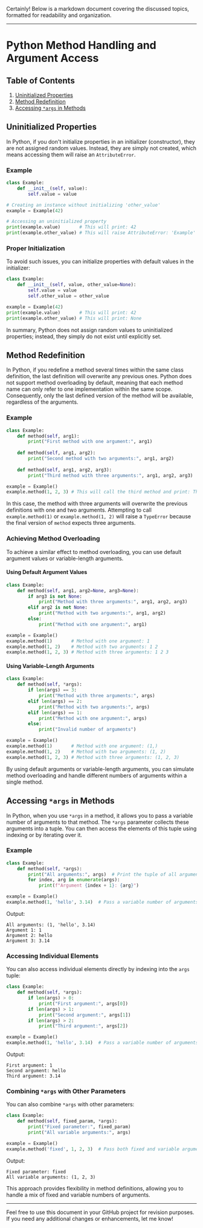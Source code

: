 Certainly! Below is a markdown document covering the discussed topics, formatted for readability and organization.

---

# Python Method Handling and Argument Access

## Table of Contents

1. [Uninitialized Properties](#uninitialized-properties)
2. [Method Redefinition](#method-redefinition)
3. [Accessing `*args` in Methods](#accessing-args-in-methods)

## Uninitialized Properties

In Python, if you don't initialize properties in an initializer (constructor), they are not assigned random values. Instead, they are simply not created, which means accessing them will raise an `AttributeError`.

### Example

```python
class Example:
    def __init__(self, value):
        self.value = value

# Creating an instance without initializing 'other_value'
example = Example(42)

# Accessing an uninitialized property
print(example.value)       # This will print: 42
print(example.other_value) # This will raise AttributeError: 'Example' object has no attribute 'other_value'
```

### Proper Initialization

To avoid such issues, you can initialize properties with default values in the initializer:

```python
class Example:
    def __init__(self, value, other_value=None):
        self.value = value
        self.other_value = other_value

example = Example(42)
print(example.value)       # This will print: 42
print(example.other_value) # This will print: None
```

In summary, Python does not assign random values to uninitialized properties; instead, they simply do not exist until explicitly set.

## Method Redefinition

In Python, if you redefine a method several times within the same class definition, the last definition will overwrite any previous ones. Python does not support method overloading by default, meaning that each method name can only refer to one implementation within the same scope. Consequently, only the last defined version of the method will be available, regardless of the arguments.

### Example

```python
class Example:
    def method(self, arg1):
        print("First method with one argument:", arg1)
    
    def method(self, arg1, arg2):
        print("Second method with two arguments:", arg1, arg2)
    
    def method(self, arg1, arg2, arg3):
        print("Third method with three arguments:", arg1, arg2, arg3)

example = Example()
example.method(1, 2, 3) # This will call the third method and print: Third method with three arguments: 1 2 3
```

In this case, the method with three arguments will overwrite the previous definitions with one and two arguments. Attempting to call `example.method(1)` or `example.method(1, 2)` will raise a `TypeError` because the final version of `method` expects three arguments.

### Achieving Method Overloading

To achieve a similar effect to method overloading, you can use default argument values or variable-length arguments.

#### Using Default Argument Values

```python
class Example:
    def method(self, arg1, arg2=None, arg3=None):
        if arg3 is not None:
            print("Method with three arguments:", arg1, arg2, arg3)
        elif arg2 is not None:
            print("Method with two arguments:", arg1, arg2)
        else:
            print("Method with one argument:", arg1)

example = Example()
example.method(1)       # Method with one argument: 1
example.method(1, 2)    # Method with two arguments: 1 2
example.method(1, 2, 3) # Method with three arguments: 1 2 3
```

#### Using Variable-Length Arguments

```python
class Example:
    def method(self, *args):
        if len(args) == 3:
            print("Method with three arguments:", args)
        elif len(args) == 2:
            print("Method with two arguments:", args)
        elif len(args) == 1:
            print("Method with one argument:", args)
        else:
            print("Invalid number of arguments")

example = Example()
example.method(1)       # Method with one argument: (1,)
example.method(1, 2)    # Method with two arguments: (1, 2)
example.method(1, 2, 3) # Method with three arguments: (1, 2, 3)
```

By using default arguments or variable-length arguments, you can simulate method overloading and handle different numbers of arguments within a single method.

## Accessing `*args` in Methods

In Python, when you use `*args` in a method, it allows you to pass a variable number of arguments to that method. The `*args` parameter collects these arguments into a tuple. You can then access the elements of this tuple using indexing or by iterating over it.

### Example

```python
class Example:
    def method(self, *args):
        print("All arguments:", args)  # Print the tuple of all arguments
        for index, arg in enumerate(args):
            print(f"Argument {index + 1}: {arg}")

example = Example()
example.method(1, 'hello', 3.14)  # Pass a variable number of arguments
```

Output:

```
All arguments: (1, 'hello', 3.14)
Argument 1: 1
Argument 2: hello
Argument 3: 3.14
```

### Accessing Individual Elements

You can also access individual elements directly by indexing into the `args` tuple:

```python
class Example:
    def method(self, *args):
        if len(args) > 0:
            print("First argument:", args[0])
        if len(args) > 1:
            print("Second argument:", args[1])
        if len(args) > 2:
            print("Third argument:", args[2])

example = Example()
example.method(1, 'hello', 3.14)  # Pass a variable number of arguments
```

Output:

```
First argument: 1
Second argument: hello
Third argument: 3.14
```

### Combining `*args` with Other Parameters

You can also combine `*args` with other parameters:

```python
class Example:
    def method(self, fixed_param, *args):
        print("Fixed parameter:", fixed_param)
        print("All variable arguments:", args)

example = Example()
example.method('fixed', 1, 2, 3)  # Pass both fixed and variable arguments
```

Output:

```
Fixed parameter: fixed
All variable arguments: (1, 2, 3)
```

This approach provides flexibility in method definitions, allowing you to handle a mix of fixed and variable numbers of arguments.

---

Feel free to use this document in your GitHub project for revision purposes. If you need any additional changes or enhancements, let me know!